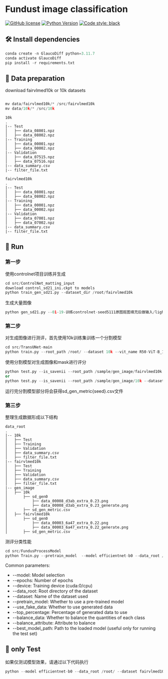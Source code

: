


# Fundust image classification

[![GitHub license](https://img.shields.io/github/license/用户名/仓库名)](https://github.com/用户名/仓库名/blob/main/LICENSE)
[![Python Version](https://img.shields.io/badge/python-3.8%2B-blue)](https://www.python.org/)
[![Code style: black](https://img.shields.io/badge/code%20style-black-000000.svg)](https://github.com/psf/black)


## 🛠️ Install dependencies
```python
conda create -n GlaucoDiff python=3.11.7
conda activate GlaucoDiff
pip install -r requirements.txt
```

## 📁 Data preparation
download fairvlmed10k or 10k datasets
```python

mv data/fairvlmed10k/* /src/fairvlmed10k
mv data/10k/* /src/10k
```
```
10k
.
|-- Test 
│   ├── data_08001.npz
│   ├── data_08002.npz
|-- Training 
│   ├── data_00001.npz
│   ├── data_00002.npz
|-- Validation 
│   ├── data_07515.npz
│   ├── data_07516.npz
|-- data_summary.csv
|-- filter_file.txt
``` 
```
fairvlmed10k
.
|-- Test 
│   ├── data_08001.npz
│   ├── data_08002.npz
|-- Training 
│   ├── data_00001.npz
│   ├── data_00002.npz
|-- Validation 
│   ├── data_07001.npz
│   ├── data_07002.npz
|-- data_summary.csv
|-- filter_file.txt
``` 

## 🚀 Run
### 第一步
使用controlnet项目训练并生成
```python
cd src/ControlNet_matting_input
download control_sd21_ini.ckpt to models
python train_gen_sd21.py --dataset_dir /root/fairvlmed10k
```
生成大量图像
```python
python gen_sd21.py --01-19-训练controlnet-seed5111原图抠图填充后做输入/lightning_logs/version_282/checkpoints/epoch=3-step=2160.ckpt
```
### 第二步
对生成图像进行测评，首先使用10k训练集训练一个分割模型
```python
cd src/TransUNet-main
python train.py --root_path /root/ --dataset 10k --vit_name R50-ViT-B_16
```
使用分割模型对生成图像和mask进行评分
```python
python test.py --is_savenii --root_path /sample/gen_image/fairvlmed10k --dataset sd_gen0 --vit_name R50-ViT-B_16
or
python test.py --is_savenii --root_path /sample/gen_image/10k --dataset sd_gen0 --vit_name R50-ViT-B_16
```
运行完分割模型部分将会获得sd_gen_metric{seed}.csv文件


### 第三步
整理生成数据形成以下结构
```
data_root
.
|-- 10k 
│   ├── Test
│   ├── Training
│   ├── Validation
│   ├── data_summary.csv
│   ├── filter_file.txt
|-- fairvlmed10k 
│   ├── Test
│   ├── Training
│   ├── Validation
│   ├── data_summary.csv
│   ├── filter_file.txt
|-- gen_image 
│   ├── 10k
│       ├── sd_gen0
│           ├── data_00008_d3ab_extra_0.23.png
│           ├── data_00008_d3ab_extra_0.23_generate.png
│       ├── sd_gen_metric.csv
│   ├── fairvlmed10k
│       ├── sd_gen0
│           ├── data_00003_6a47_extra_0.22.png
│           ├── data_00003_6a47_extra_0.22_generate.png
│       ├── sd_gen_metric.csv
``` 

测评分类性能
```python
cd src/FundusProcessModel
python Train.py --pretrain_model  --model efficientnet-b0 --data_root /root/ --dataset fairvlmed10k --use_fake_data  --epochs 100 --top_precentege 0
```
Common parameters:
- --model: Model selection
- --epochs: Number of epochs
- --device: Training device (cuda:0/cpu)
- --data_root: Root directory of the dataset
- --dataset: Name of the dataset used
- --pretrain_model: Whether to use a pre-trained model
- --use_fake_data: Whether to use generated data
- --top_percentage: Percentage of generated data to use
- --balance_data: Whether to balance the quantities of each class
- --balance_attribute: Attribute to balance
- --best_model_path: Path to the loaded model (useful only for running the test set)

## 🧪 only Test
如果仅测试模型效果，请通过以下代码执行
```python
python --model efficientnet-b0 --data_root /root/ --dataset fairvlmed10k --best_model_path checkpoints/label_classification/wt5ic8g1/best_auc.pth
```
